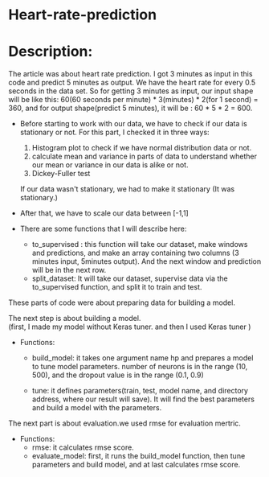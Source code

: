 # Heart-rate-prediction
# Description:
The article was about heart rate prediction.
I got 3 minutes as input in this code and predict 5 minutes as output. We have the heart rate for every 0.5 seconds in the data set. So for getting 3 minutes as input, our input shape will be like this: 60(60 seconds per minute) * 3(minutes) * 2(for 1 second) = 360,  and for output shape(predict 5 minutes), it will be : 60 * 5 * 2 = 600.

* Before starting to work with our data, we have to check if our data is stationary or not.
For this part, I checked it in three ways: 
  1. Histogram plot to check if we have normal distribution data or not.
  2. calculate mean and variance in parts of data to understand whether our mean or variance in our data is alike or not.
  3. Dickey-Fuller test

  If our data wasn't stationary, we had to make it stationary (It was stationary.)

* After that, we have to scale our data between [-1,1] 
* There are some functions that I will describe here:
  *   to_supervised : 
     this function will take our dataset, make windows and predictions, and make an array containing two columns (3 minutes input, 5minutes output).
And the next window and prediction will be in the next row.
  *   split_dataset: It will take our dataset, supervise data via the to_supervised function, and split it to train and test.

These parts of code were about preparing data for building a model.

The next step is about building a model.  
  (first, I made my model without Keras tuner. and then I used Keras tuner )
  * Functions: 
    * build_model: it takes one argument name hp and prepares a model to tune model parameters. number of neurons is in the range (10, 500), and the dropout value is in the range (0.1, 0.9)

    * tune: it defines parameters(train, test,  model name, and directory address, where our result will save). It will find the best parameters and build a model with the parameters.

The next part is about evaluation.we used rmse for evaluation mertric.
  * Functions:
    * rmse: it calculates rmse score.
    * evaluate_model: first, it runs the build_model function, then tune parameters and build model,  and at last calculates rmse score.
